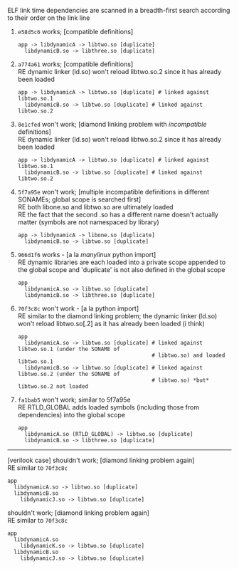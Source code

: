 ELF link time dependencies are scanned in a breadth-first search according to their order on the link line


1. `e58d5c6` works; [compatible definitions]
    ```
    app -> libdynamicA -> libtwo.so [duplicate]
      libdynamicB.so -> libthree.so [duplicate]
    ```

1. `a774a61` works; [compatible definitions]<br>
    RE dynamic linker (ld.so) won't reload libtwo.so.2 since it has already been loaded
    ```
    app -> libdynamicA -> libtwo.so [duplicate] # linked against libtwo.so.1
      libdynamicB.so -> libtwo.so [duplicate] # linked against libtwo.so.2
    ```

1. `8e1cfed` won't work; [diamond linking problem with *incompatible* definitions]<br/>
    RE dynamic linker (ld.so) won't reload libtwo.so.2 since it has already been loaded
    ```
    app -> libdynamicA -> libtwo.so [duplicate] # linked against libtwo.so.1
      libdynamicB.so -> libtwo.so [duplicate] # linked against libtwo.so.2
    ```

1. `5f7a95e` won't work; [multiple incompatible definitions in different SONAMEs; global scope is searched first]<br/>
    RE both libone.so and libtwo.so are ultimately loaded<br/>
    RE the fact that the second .so has a different name doesn't actually matter (symbols are not namespaced by library)
    ```
    app -> libdynamicA -> libone.so [duplicate]
      libdynamicB.so -> libtwo.so [duplicate]
    ```

1. `966d1f6` works - [a la *manylinux* python import]<br/>
    RE dynamic libraries are each loaded into a private scope appended to the global scope and 'duplicate' is not also defined in the global scope
    ```
    app
      libdynamicA.so -> libtwo.so [duplicate]
      libdynamicB.so -> libthree.so [duplicate]
    ```

1. `70f3c8c` won't work - [a la python import]<br/>
    RE similar to the diamond linking problem; the dynamic linker (ld.so) won't reload libtwo.so[.2] as it has already been loaded (i think)
    ```
    app
      libdynamicA.so -> libtwo.so [duplicate] # linked against libtwo.so.1 (under the SONAME of
                                              # libtwo.so) and loaded libtwo.so.1
      libdynamicB.so -> libtwo.so [duplicate] # linked against libtwo.so.2 (under the SONAME of
                                              # libtwo.so) *but* libtwo.so.2 not loaded
    ```

1. `fa1bab5` won't work; similar to 5f7a95e<br/>
    RE RTLD_GLOBAL adds loaded symbols (including those from dependencies) into the global scope
    ```
    app
      libdynamicA.so (RTLD_GLOBAL) -> libtwo.so [duplicate]
      libdynamicB.so -> libthree.so [duplicate]
    ```

---
[verilook case]
shouldn't work; [diamond linking problem again]<br/>
RE similar to `70f3c8c`
```
app
  libdynamicA.so -> libtwo.so [duplicate]
  libdynamicB.so
    libdynamicJ.so -> libtwo.so [duplicate]
```

shouldn't work; [diamond linking problem again]<br/>
RE similar to `70f3c8c`
```
app
  libdynamicA.so
    libdynamicK.so -> libtwo.so [duplicate]
  libdynamicB.so
    libdynamicJ.so -> libtwo.so [duplicate]
```
